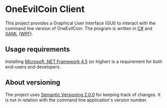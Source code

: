 # OneEvilCoin Client
This project provides a Graphical User Interface (GUI) to interact with the command line version of OneEvilCoin.
The program is written in [C#][] and [XAML][] ([WPF][]).

[C#]: http://wikipedia.org/wiki/C_Sharp_%28programming_language%29
[XAML]: http://wikipedia.org/wiki/XAML
[WPF]: http://wikipedia.org/wiki/Windows_Presentation_Foundation

## Usage requirements
Installing [Microsoft .NET Framework 4.5][] (or higher) is a requirement for both end-users and developers.

[Microsoft .NET Framework 4.5]: http://www.microsoft.com/download/details.aspx?id=30653

## About versioning
The project uses [Semantic Versioning 2.0.0][] for keeping track of changes. It is not in relation with the command line application's version number.

[Semantic Versioning 2.0.0]: http://semver.org/spec/v2.0.0.html
